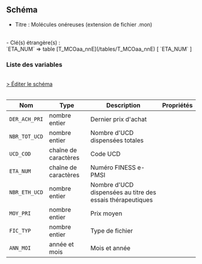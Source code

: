 ## Schéma

- Titre : Molécules onéreuses (extension de fichier .mon)
<br />
- Clé(s) étrangère(s) : <br />
`ETA_NUM` => table [T_MCOaa_nnE](/tables/T_MCOaa_nnE) [ `ETA_NUM` ]<br />

### Liste des variables
<br />
<div>
    <a href="https://gitlab.com/healthdatahub/schema-snds/edit/master/schemas/PMSI/PMSI%20MCO/T_SUPaa_nnMON.json"  
    arget="_blank" rel="noopener noreferrer">> Éditer le schéma</a>
    <OutboundLink />
</div>
<br />

Nom|Type|Description|Propriétés
-|-|-|-
`DER_ACH_PRI`|nombre entier|Dernier prix d&#x27;achat||
`NBR_TOT_UCD`|nombre entier|Nombre d&#x27;UCD dispensées totales||
`UCD_COD`|chaîne de caractères|Code UCD||
`ETA_NUM`|chaîne de caractères|Numéro FINESS e-PMSI||
`NBR_ETH_UCD`|nombre entier|Nombre d&#x27;UCD dispensées au titre des essais thérapeutiques||
`MOY_PRI`|nombre entier|Prix moyen||
`FIC_TYP`|nombre entier|Type de fichier||
`ANN_MOI`|année et mois|Mois et année||

